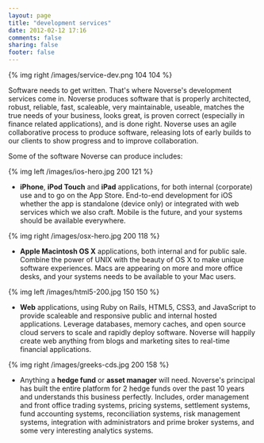 ```yaml
---
layout: page
title: "development services"
date: 2012-02-12 17:16
comments: false
sharing: false
footer: false
---
```


{% img right /images/service-dev.png 104 104 %}

Software needs to get written. That's where Noverse's development services come in. Noverse produces software that is properly architected, robust, reliable, fast, scaleable, very maintainable, useable, matches the true needs of your business, looks great, is proven correct (especially in finance related applications), and is done right. Noverse uses an agile collaborative process to produce software, releasing lots of early builds to our clients to show progress and to improve collaboration. 

Some of the software Noverse can produce includes:

{% img left /images/ios-hero.jpg 200 121 %}

* **iPhone**, **iPod Touch** and **iPad** applications, for both internal (corporate) use and to go on the App Store. End-to-end development for iOS whether the app is standalone (device only) or integrated with web services which we also craft. Mobile is the future, and your systems should be available everywhere.

{% img right /images/osx-hero.jpg 200 118 %}

* **Apple Macintosh OS X** applications, both internal and for public sale. Combine the power of UNIX with the beauty of OS X to make unique software experiences. Macs are appearing on more and more office desks, and your systems needs to be available to your Mac users.

{% img left /images/html5-200.jpg 150 150 %}

* **Web** applications, using Ruby on Rails, HTML5, CSS3, and JavaScript to provide scaleable and responsive public and internal hosted applications. Leverage databases, memory caches, and open source cloud servers to scale and rapidly deploy software. Noverse will happily create web anything from blogs and marketing sites to real-time financial applications.

{% img right /images/greeks-cds.jpg 200 158 %}

* Anything a **hedge fund** or **asset manager** will need. Noverse's principal has built the entire platform for 2 hedge funds over the past 10 years and understands this business perfectly. Includes, order management and front office trading systems, pricing systems, settlement systems, fund accounting systems, reconciliation systems, risk management systems, integration with administrators and prime broker systems, and some very interesting analytics systems.
